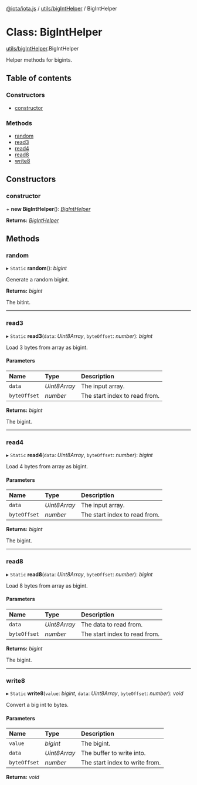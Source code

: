[@iota/iota.js](../README.md) / [utils/bigIntHelper](../modules/utils_biginthelper.md) / BigIntHelper

# Class: BigIntHelper

[utils/bigIntHelper](../modules/utils_biginthelper.md).BigIntHelper

Helper methods for bigints.

## Table of contents

### Constructors

- [constructor](utils_biginthelper.biginthelper.md#constructor)

### Methods

- [random](utils_biginthelper.biginthelper.md#random)
- [read3](utils_biginthelper.biginthelper.md#read3)
- [read4](utils_biginthelper.biginthelper.md#read4)
- [read8](utils_biginthelper.biginthelper.md#read8)
- [write8](utils_biginthelper.biginthelper.md#write8)

## Constructors

### constructor

\+ **new BigIntHelper**(): [*BigIntHelper*](utils_biginthelper.biginthelper.md)

**Returns:** [*BigIntHelper*](utils_biginthelper.biginthelper.md)

## Methods

### random

▸ `Static` **random**(): *bigint*

Generate a random bigint.

**Returns:** *bigint*

The bitint.

___

### read3

▸ `Static` **read3**(`data`: *Uint8Array*, `byteOffset`: *number*): *bigint*

Load 3 bytes from array as bigint.

#### Parameters

| Name | Type | Description |
| :------ | :------ | :------ |
| `data` | *Uint8Array* | The input array. |
| `byteOffset` | *number* | The start index to read from. |

**Returns:** *bigint*

The bigint.

___

### read4

▸ `Static` **read4**(`data`: *Uint8Array*, `byteOffset`: *number*): *bigint*

Load 4 bytes from array as bigint.

#### Parameters

| Name | Type | Description |
| :------ | :------ | :------ |
| `data` | *Uint8Array* | The input array. |
| `byteOffset` | *number* | The start index to read from. |

**Returns:** *bigint*

The bigint.

___

### read8

▸ `Static` **read8**(`data`: *Uint8Array*, `byteOffset`: *number*): *bigint*

Load 8 bytes from array as bigint.

#### Parameters

| Name | Type | Description |
| :------ | :------ | :------ |
| `data` | *Uint8Array* | The data to read from. |
| `byteOffset` | *number* | The start index to read from. |

**Returns:** *bigint*

The bigint.

___

### write8

▸ `Static` **write8**(`value`: *bigint*, `data`: *Uint8Array*, `byteOffset`: *number*): *void*

Convert a big int to bytes.

#### Parameters

| Name | Type | Description |
| :------ | :------ | :------ |
| `value` | *bigint* | The bigint. |
| `data` | *Uint8Array* | The buffer to write into. |
| `byteOffset` | *number* | The start index to write from. |

**Returns:** *void*
